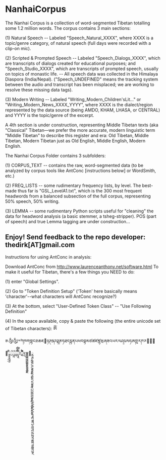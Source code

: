 # NanhaiCorpus

The Nanhai Corpus is a collection of word-segmented Tibetan totalling some 1.2 million words. The corpus contains 3 main sections: 

(1) Natural Speech -- Labeled "Speech_Natural_XXXX", where XXXX is a topic/genre category, of natural speech (full days were recorded with a clip-on mic). 

(2) Scripted & Prompted Speech -- Labeled "Speech_Dialogs_XXXX", which are transcripts of dialogs created for educational purposes; and "Speech_Studio_XXXX", which are transcripts of prompted speech, usually on topics of monastic life. 
  -- All speech data was collected in the Himalaya Diaspora (India/Nepal). ("Speech_UNDEFINED" means the tracking system between the audio and transcript has been misplaced; we are working to resolve these missing data tags). 
  
(3) Modern Writing -- Labeled "Writing_Modern_Children'sLit..." or "Writing_Modern_News_XXXX_YYYY", where XXXX is the dialect/region represented by the data source (being AMDO, KHAM, LHASA, or CENTRAL) and YYYY is the topic/genre of the excerpt. 

A 4th section is under construction, representing Middle Tibetan texts (aka "Classical" Tibetan—we prefer the more accurate, modern linguistic term "Middle Tibetan" to describe this register and era: Old Tibetan, Middle Tibetan, Modern Tibetan just as Old English, Middle English, Modern English. 

The Nanhai Corpus Folder contains 3 subfolders: 

(1) CORPUS_TEXT -- contains the raw, word-segmented data (to be analyzed by corpus tools like AntConc [instructions below] or WordSmith, etc.) 

(2) FREQ_LISTS -- some rudimentary frequency lists, by level. The best-made thus far is "GSL_LevelA1.txt", which is the 300 most frequent headwords from a balanced subsection of the full corpus, representing 50% speech, 50% writing. 

(3) LEMMA -- some rudimentary Python scripts useful for "cleaning" the data for headword analysis (a basic stemmer, a tsheg-stripper). POS (part of speech) and true Lemma tagging are under construction... 

Enjoy! Send feedback to the repo developer: thedirk[AT]gmail.com 
-----------------------------------------------------------------------------------------------
Instructions for using AntConc in analysis: 

Download AntConc from http://www.laurenceanthony.net/software.html 
To make it useful for Tibetan, there's a few things you NEED to do: 

(1) enter "Global Settings". 

(2) Go to "Token Definition Setup" ('Token' here basically means 'character'--what characters will AntConc recognize?) 

(3) At the bottom, select "User-Defined Token Class" -- "Use Following Definition" 

(4) In the space available, copy & paste the following (the entire unicode set of Tibetan characters): 
ༀ༁༂༃༸༹ཀཁགགྷངཅཆཇ཈ཉཊཋཌཌྷཎཏཐདདྷནཔཕབབྷམཙཚཛཛྷཝཞཟའཡརལཤཥསཧཨཀྵཪཫཬ཭཮཯཰ཱཱཱིིུུྲྀཷླྀཹེཻོཽཾཿ྄ཱྀྀྂྃ྅ྌྍྎྏྐྑྒྒྷྔྕྖྗ྘ྙྚྛྜྜྷྞྟྠྡྡྷྣྤྥྦྦྷྨྩྪྫྫྷྭྮྯྰྱྲླྴྵྶྷྸྐྵྺྻྼ
